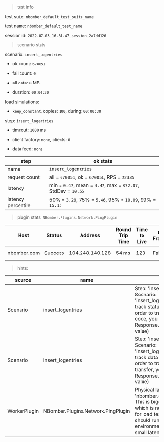 > test info

test suite: `nbomber_default_test_suite_name`

test name: `nbomber_default_test_name`

session id: `2022-07-03_16.31.47_session_2a7dd126`

> scenario stats

scenario: `insert_logentries`

  - ok count: `670051`

  - fail count: `0`

  - all data: `0` MB

  - duration: `00:00:30`

load simulations:

  - `keep_constant`, copies: `100`, during: `00:00:30`

step: `insert_logentries`

  - timeout: `1000` ms

  - client factory: `none`, clients: `0`

  - data feed: `none`

|step|ok stats|
|---|---|
|name|`insert_logentries`|
|request count|all = `670051`, ok = `670051`, RPS = `22335`|
|latency|min = `0.47`, mean = `4.47`, max = `872.07`, StdDev = `10.55`|
|latency percentile|50% = `3.29`, 75% = `5.46`, 95% = `10.09`, 99% = `15.15`|




> plugin stats: `NBomber.Plugins.Network.PingPlugin`

|Host|Status|Address|Round Trip Time|Time to Live|Don't Fragment|Buffer Size|
|---|---|---|---|---|---|---|
|nbomber.com|Success|104.248.140.128|54 ms|128|False|32 bytes|


> hints:

|source|name|hint|
|---|---|---|
|Scenario|insert_logentries|Step: 'insert_logentries' in Scenario: 'insert_logentries' didn't track status code. In order to track status code, you should use Response.Ok(statusCode: value)|
|Scenario|insert_logentries|Step: 'insert_logentries' in Scenario: 'insert_logentries' didn't track data transfer. In order to track data transfer, you should use Response.Ok(sizeInBytes: value)|
|WorkerPlugin|NBomber.Plugins.Network.PingPlugin|Physical latency to host: 'nbomber.com' is '54'. This is bigger than 2ms which is not appropriate for load testing. You should run your test in an environment with very small latency|
